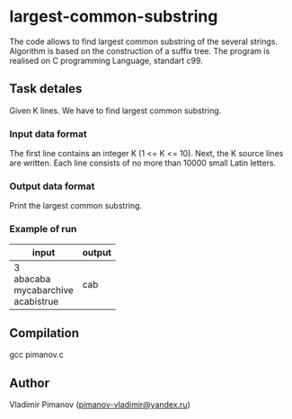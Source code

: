 # largest-common-substring

The code allows to find largest common substring of the several strings. Algorithm is based on the construction of a suffix tree. The program is realised on C programming Language, standart c99. 

## Task detales

Given K lines. We have to find largest common substring.

### Input data format

The first line contains an integer K (1 <= K <= 10). Next, the K source lines are written. Each line consists of no more than 10000 small Latin letters.

### Output data format

Print the largest common substring. 

### Example of run

| input | output |
|-------|--------|
| 3<br/>  abacaba<br/>  mycabarchive<br/>  acabistrue | cab  |

## Compilation

gcc pimanov.c

## Author 

Vladimir Pimanov (pimanov-vladimir@yandex.ru)
